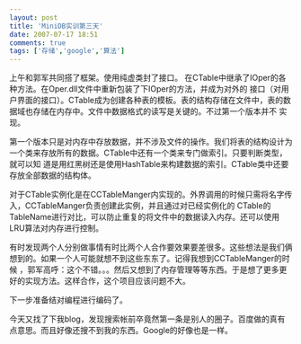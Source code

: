 ```yaml
---
layout: post
title: 'MiniDB实训第三天'
date: 2007-07-17 18:51
comments: true
tags: ['存储','google','算法']
---
```


上午和郭军共同搭了框架。使用纯虚类封了接口。 在CTable中继承了IOper的各种方法。在Oper.dll文件中重新包装了下IOper的方法，并成为对外的
接口（对用户界面的接口）。CTable成为创建各种表的模板。表的结构存储在文件中，表的数据域也存储在内存中。文件中数据格式的读写是关键的。不过第一个版本并不
实现。

第一个版本只是对内存中存放数据，并不涉及文件的操作。我们将表的结构设计为一个类来存放所有的数据。CTable中还有一个类来专门做索引。只要判断类型，就可以知
道是用红黑树还是使用HashTable来构建数据的索引。CTable类中还要存放全部数据的结构体。

对于CTable实例化是在CCTableManger内实现的。外界调用的时候只需将名字传入，CCTableManger负责创建此实例，并且通过对已经实例化的
CTable的TableName进行对比，可以防止重复的将文件中的数据读入内存。还可以使用LRU算法对内存进行控制。

有时发现两个人分别做事情有时比两个人合作要效果要差很多。这些想法是我们俩想到的。如果一个人可能就想不到这些东东了。记得我想到CCTableManger的时候
，郭军高呼：这个不错。。。然后又想到了内存管理等等东西。于是想了更多更好的实现方法。这样合作，这个项目应该问题不大。

下一步准备结对编程进行编码了。

今天又找了下我blog，发现搜索帐前卒竟然第一条是别人的圈子。百度做的真有点意思。而且好像还搜不到我的东西。Google的好像也是一样。

